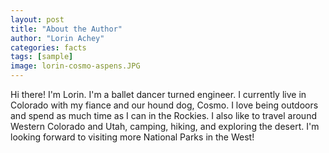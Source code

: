 ```yaml
---
layout: post
title: "About the Author"
author: "Lorin Achey"
categories: facts
tags: [sample]
image: lorin-cosmo-aspens.JPG
---
```


Hi there! I'm Lorin. I'm a ballet dancer turned engineer. I currently live in Colorado with my fiance and our hound dog, Cosmo. I love being outdoors and spend as much time as I can in the Rockies. I also like to travel around Western Colorado and Utah, camping, hiking, and exploring the desert. I'm looking forward to visiting more National Parks in the West!
